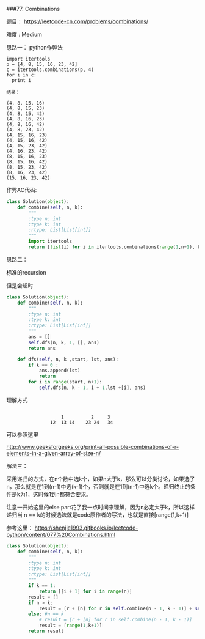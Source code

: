 ###77. Combinations


题目： 
<https://leetcode-cn.com/problems/combinations/>


难度 : Medium


思路一：
python作弊法

```
import itertools
p = [4, 8, 15, 16, 23, 42]
c = itertools.combinations(p, 4)
for i in c:
  print i
 
结果：

(4, 8, 15, 16)
(4, 8, 15, 23)
(4, 8, 15, 42)
(4, 8, 16, 23)
(4, 8, 16, 42)
(4, 8, 23, 42)
(4, 15, 16, 23)
(4, 15, 16, 42)
(4, 15, 23, 42)
(4, 16, 23, 42)
(8, 15, 16, 23)
(8, 15, 16, 42)
(8, 15, 23, 42)
(8, 16, 23, 42)
(15, 16, 23, 42)
```

作弊AC代码:

```py
class Solution(object):
    def combine(self, n, k):
        """
        :type n: int
        :type k: int
        :rtype: List[List[int]]
        """
        import itertools
        return [list(i) for i in itertools.combinations(range(1,n+1), k)]
```


思路二：

标准的recursion

但是会超时


```py
class Solution(object):
    def combine(self, n, k):
        """
        :type n: int
        :type k: int
        :rtype: List[List[int]]
        """
        ans = []
        self.dfs(n, k, 1, [], ans)
        return ans

    def dfs(self, n, k ,start, lst, ans):
    	if k == 0 :
    		ans.append(lst)
    		return
    	for i in range(start, n+1):
    		self.dfs(n, k - 1, i + 1,lst +[i], ans)
```

理解方式

```

					1          2     3
			    12  13 14    23 24   34			
```

可以参照这里


<http://www.geeksforgeeks.org/print-all-possible-combinations-of-r-elements-in-a-given-array-of-size-n/>


解法三：


采用递归的方式，在n个数中选k个，如果n大于k，那么可以分类讨论，如果选了n，那么就是在1到(n-1)中选(k-1)个，否则就是在1到(n-1)中选k个。递归终止的条件是k为1，这时候1到n都符合要求。

注意一开始这里的else part花了我一点时间来理解，因为n必定大于k，所以这样递归当 n == k的时候选法就是code原作者的写法，也就是直接[range(1,k+1)]

参考这里： <https://shenjie1993.gitbooks.io/leetcode-python/content/077%20Combinations.html>


```py
class Solution(object):
    def combine(self, n, k):
        """
        :type n: int
        :type k: int
        :rtype: List[List[int]]
        """
        if k == 1:
            return [[i + 1] for i in range(n)]
        result = []
        if n > k:
            result = [r + [n] for r in self.combine(n - 1, k - 1)] + self.combine(n - 1, k)
        else: #n == k 
        	# result = [r + [n] for r in self.combine(n - 1, k - 1)]
            result = [range(1,k+1)]
        return result
```